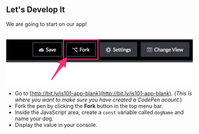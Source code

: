 ## Let's Develop It

We are going to start on our app!

![CodePen fork button](lib/img/fork-pen.png)

- Go to [http://bit.ly/js101-app-blank](http://bit.ly/js101-app-blank). (_This is where you want to make sure you have created a CodePen acount._)
- Fork the pen by clicking the **Fork** button in the top menu bar.
- Inside the JavaScript area, create a `const` variable called `dogName` and name your dog.
- Display the value in your console.